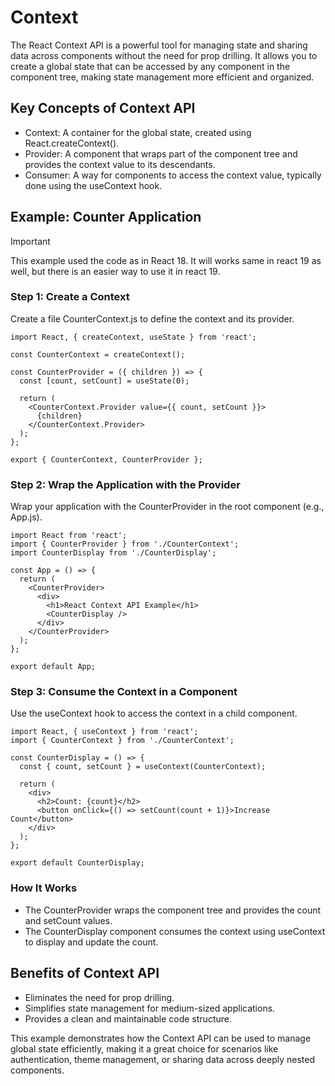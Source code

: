 # Context

The React Context API is a powerful tool for managing state and sharing data across components without the need for prop drilling. It allows you to create a global state that can be accessed by any component in the component tree, making state management more efficient and organized.

## Key Concepts of Context API

- Context: A container for the global state, created using React.createContext().
- Provider: A component that wraps part of the component tree and provides the context value to its descendants.
- Consumer: A way for components to access the context value, typically done using the useContext hook.

## Example: Counter Application

> [!important]
> This example used the code as in React 18. It will works same in react 19 as well, but there is an easier way to use it in react 19.

### Step 1: Create a Context

Create a file CounterContext.js to define the context and its provider.

```JSX
import React, { createContext, useState } from 'react';

const CounterContext = createContext();

const CounterProvider = ({ children }) => {
  const [count, setCount] = useState(0);

  return (
    <CounterContext.Provider value={{ count, setCount }}>
      {children}
    </CounterContext.Provider>
  );
};

export { CounterContext, CounterProvider };
```

### Step 2: Wrap the Application with the Provider

Wrap your application with the CounterProvider in the root component (e.g., App.js).

```JSX
import React from 'react';
import { CounterProvider } from './CounterContext';
import CounterDisplay from './CounterDisplay';

const App = () => {
  return (
    <CounterProvider>
      <div>
        <h1>React Context API Example</h1>
        <CounterDisplay />
      </div>
    </CounterProvider>
  );
};

export default App;
```

### Step 3: Consume the Context in a Component

Use the useContext hook to access the context in a child component.

```JSX
import React, { useContext } from 'react';
import { CounterContext } from './CounterContext';

const CounterDisplay = () => {
  const { count, setCount } = useContext(CounterContext);

  return (
    <div>
      <h2>Count: {count}</h2>
      <button onClick={() => setCount(count + 1)}>Increase Count</button>
    </div>
  );
};

export default CounterDisplay;
```

### How It Works

- The CounterProvider wraps the component tree and provides the count and setCount values.
- The CounterDisplay component consumes the context using useContext to display and update the count.

## Benefits of Context API

- Eliminates the need for prop drilling.
- Simplifies state management for medium-sized applications.
- Provides a clean and maintainable code structure.

This example demonstrates how the Context API can be used to manage global state efficiently, making it a great choice for scenarios like authentication, theme management, or sharing data across deeply nested components.